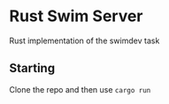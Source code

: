 # Rust Swim Server
Rust implementation of the swimdev task
## Starting
Clone the repo and then use `cargo run`